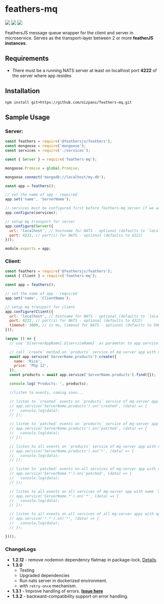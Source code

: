 # feathers-mq
<img src="https://img.shields.io/github/tag/oizpans/feathers-mq.svg" /> <img src="https://img.shields.io/npm/v/@feathersjs/feathers.svg?label=@feathersjs/feathers" /> <img src="https://img.shields.io/npm/v/nats.svg?label=nats" />

FeathersJS message queue wrapper for the client and server in microservice.
Serves as the transport-layer between 2 or more **featherJS instances**.

## Requirements
* There must be a running NATS server at least on localhost port **4222** of the server where app resides

## Installation
```ssh
npm install git+https://github.com/oizpans/feathers-mq.git
```

## Sample Usage

### Server:
```js
const feathers = require('@feathersjs/feathers');
const mongoose = require('mongoose');
const services = require('./services');

const { Server } = require('feathers-mq');

mongoose.Promise = global.Promise;

mongoose.connect('mongodb://localhost/my-db');

const app = feathers();

// set the name of app - required
app.set('name', 'ServerName');

// services must be configured first before feathers-mq server if we want to add listeners to the services on mq
app.configure(services);

// setup mq transport for server
app.configure(Server({
  url: 'localhost', // hostname for NATS - optional (defaults to `localhost`)
  port: 4222, // port(s) for NATS - optional (defaults to 4222)
}));

module.exports = app;
```

### Client:
```js
const feathers = require('@feathersjs/feathers');
const { Client } = require('feathers-mq');

const app = feathers();

// set the name of app - required
app.set('name', 'ClientName');

// setup mq transport for client
app.configure(Client({
  url: 'localhost', // hostname for NATS - optional (defaults to `localhost`)
  port: 4222, // port(s) for NATS - optional (defaults to 4222)
  timeout: 3000, // in ms, timeout for NATS - optional (defaults to 5000)
}));

(async () => {
  // use `${serverAppName}.${serviceName}` as parameter to app.service

  // call `create` method on `products` service of mq-server app with name `ServerName`
  await app.service('ServerName.products').create({
    name: 'Rice',
    price: 'Php 12',
  });
  const products = await app.service('ServerName.products').find({});

  console.log('Products: ', products);

  //listen to events, coming soon...

  // listen to `created` events on `products` service of mq-server app with name `ServerName`
  // app.service('ServerName.products').on('created', (data) => {
  //   console.log(data);
  // });

  // listen to `patched` events on `products` service of mq-server app with name `ServerName`
  // app.service('ServerName.products').on('patched', (data) => {
  //   console.log(data);
  // });

  // listen to all events on `products` service of mq-server app with name `ServerName`
  // app.service('ServerName.products').on('*', (data) => {
  //   console.log(data);
  // });

  // listen to `patched` events on all services of mq-server app with name `ServerName`
  // app.service('ServerName.*').on('patched', (data) => {
  //   console.log(data);
  // });

  // listen to all events on all services of mq-server app with name `ServerName`
  // app.service('ServerName.*').on('*', (data) => {
  //   console.log(data);
  // });

  // listen to all events on all services of all mq-server apps with app name
  // app.service('*.*').on('*', (data) => {
  //   console.log(data);
  // });

})();
```

### ChangeLogs
- **1.2.12** - remove nodemon dependency flatmap in package-lock, [Details](https://www.theregister.co.uk/2018/11/26/npm_repo_bitcoin_stealer/).
- **1.3.0**
  - Testing
  - Upgraded dependencies
  - Run nats server in dockerized environment.
  - with `retry-once` mechanism.
- **1.3.1** - Improve handling of errors. **[Issue here](https://github.com/oizpans/feathers-mq/issues/41)**
- **1.3.2** - backward-compatibility support on error handling.
